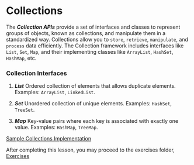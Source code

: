 # Collections

The **_Collection APIs_** provide a set of interfaces and classes to represent groups of objects, known as collections, and manipulate them in a standardized way. Collections allow you to `store`, `retrieve`, `manipulate`, and `process` data efficiently. The Collection framework includes interfaces like `List`, `Set`, `Map`, and their implementing classes like `ArrayList`, `HashSet`, `HashMap`, etc.

### Collection Interfaces

1. **_List_** Ordered collection of elements that allows duplicate elements. Examples: `ArrayList`, `LinkedList`.

2. **_Set_** Unordered collection of unique elements. Examples: `HashSet`, `TreeSet`.

3. **_Map_** Key-value pairs where each key is associated with exactly one value. Examples: `HashMap`, `TreeMap`.

[Sample Collections Implementation](https://github.com/prince-bojji/JavaNiceDay/tree/main/JavaDevelopment/src/week1/Collections)

After completing this lesson, you may proceed to the exercises folder, [Exercises](https://github.com/prince-bojji/JavaNiceDay/tree/main/JavaDevelopment/src/week1/Exercises)
